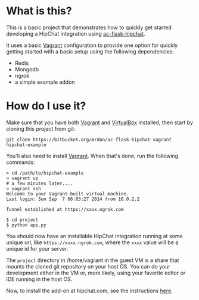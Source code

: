 # What is this?

This is a basic project that demonstrates how to quickly get started developing a HipChat integration using 
[ac-flask-hipchat](https://bitbucket.org/mrdon/ac-flask-hipchat).

It uses a basic [Vagrant](https://www.vagrantup.com) configuration to provide one option for quickly getting started 
with a basic setup using the following dependencies:

* Redis 
* Mongodb 
* ngrok 
* a simple example addon

# How do I use it?

Make sure that you have both [Vagrant](https://www.vagrantup.com/downloads.html) and 
[VirtualBox](https://www.virtualbox.org/wiki/Downloads) installed, then start by cloning this project from git:

```
git clone https://bitbucket.org/mrdon/ac-flask-hipchat-vagrant hipchat-example
```

You'll also need to install [Vagrant](https://www.vagrantup.com).  When that's done, run the following commands:

```
> cd /path/to/hipchat-example
> vagrant up
# a few minutes later....
> vagrant ssh
Welcome to your Vagrant-built virtual machine.
Last login: Sun Sep  7 06:03:27 2014 from 10.0.2.2

Tunnel established at https://xxxx.ngrok.com

$ cd project
$ python app.py
```

You should now have an installable HipChat integration running at some unique url, like `https://xxxx.ngrok.com`, 
where the `xxxx` value will be a unique id for your server.

The `project` directory in /home/vagrant in the guest VM is a share that mounts the cloned git repository on your host 
OS.  You can do your development either in the VM or, more likely, using your favorite editor or IDE running in the host OS.

Now, to install the add-on at hipchat.com, see the instructions [here](https://api.hipchat.com/docs/apiv2/addons).
